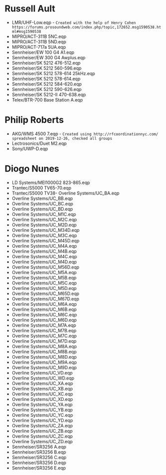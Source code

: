 # Russell Ault
- LMR/UHF-Low.eqp - `Created with the help of Henry Cohen https://forums.prosoundweb.com/index.php/topic,172652.msg1590538.html#msg1590538`
- MIPRO/ACT-311B 5NC.eqp
- MIPRO/ACT-311B 5ND.eqp
- MIPRO/ACT-717a 5UA.eqp
- Sennheiser/EW 100 G4 A1.eqp
- Sennheiser/EW 300 G4 Awplus.eqp
- Sennheiser/SK 5212 476-512.eqp
- Sennheiser/SK 5212 560-596.eqp
- Sennheiser/SK 5212 578-614 25kHz.eqp
- Sennheiser/SK 5212 578-614.eqp
- Sennheiser/SK 5212 584-620.eqp
- Sennheiser/SK 5212 590-626.eqp
- Sennheiser/SK 5212-II 470-638.eqp
- Telex/BTR-700 Base Station A.eqp

# Philip Roberts
- AKG/WMS 4500 7.eqp - `Created using http://rfcoordinationnyc.com/ spreadsheet on 2019-12-26, checked all groups`
- Lectrosonics/Duet M2.eqp
- Sony/UWP-D.eqp

# Diogo Nunes
- LD Systems/MEI1000G2 823-865.eqp
- Trantec/S5000 TV65-70.eqp
- Trantec/S5000 TV38- Overline Systems/UC_BA.eqp
- Overline Systems/UC_BB.eqp
- Overline Systems/UC_BC.eqp
- Overline Systems/UC_BD.eqp
- Overline Systems/UC_M1C.eqp
- Overline Systems/UC_M2C.eqp
- Overline Systems/UC_M2D.eqp
- Overline Systems/UC_M34D.eqp
- Overline Systems/UC_M3C.eqp
- Overline Systems/UC_M45D.eqp
- Overline Systems/UC_M4A.eqp
- Overline Systems/UC_M4B.eqp
- Overline Systems/UC_M4C.eqp
- Overline Systems/UC_M4D.eqp
- Overline Systems/UC_M56D.eqp
- Overline Systems/UC_M5A.eqp
- Overline Systems/UC_M5B.eqp
- Overline Systems/UC_M5C.eqp
- Overline Systems/UC_M5D.eqp
- Overline Systems/UC_M65D.eqp
- Overline Systems/UC_M67D.eqp
- Overline Systems/UC_M6A.eqp
- Overline Systems/UC_M6B.eqp
- Overline Systems/UC_M6C.eqp
- Overline Systems/UC_M6D.eqp
- Overline Systems/UC_M7A.eqp
- Overline Systems/UC_M7B.eqp
- Overline Systems/UC_M7C.eqp
- Overline Systems/UC_M7D.eqp
- Overline Systems/UC_M8A.eqp
- Overline Systems/UC_M8B.eqp
- Overline Systems/UC_M8D.eqp
- Overline Systems/UC_M9A.eqp
- Overline Systems/UC_M9D.eqp
- Overline Systems/UC_VD.eqp
- Overline Systems/UC_WD.eqp
- Overline Systems/UC_XA.eqp
- Overline Systems/UC_XB.eqp
- Overline Systems/UC_XC.eqp
- Overline Systems/UC_XD.eqp
- Overline Systems/UC_YA.eqp
- Overline Systems/UC_YB.eqp
- Overline Systems/UC_YC.eqp
- Overline Systems/UC_YD.eqp
- Overline Systems/UC_ZA.eqp
- Overline Systems/UC_ZB.eqp
- Overline Systems/UC_ZC.eqp
- Overline Systems/UC_ZD.eqp
- Sennheiser/SR3256 A.eqp
- Sennheiser/SR3256 B.eqp
- Sennheiser/SR3256 C.eqp
- Sennheiser/SR3256 D.eqp
- Sennheiser/SR3256 E.eqp
